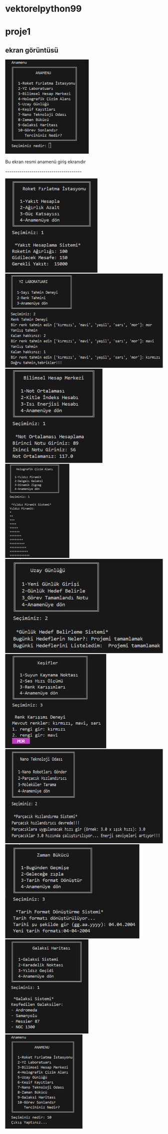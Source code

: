 # vektorelpython99
# proje1
## ekran görüntüsü 


<img height="300" src="ekran_resimleri/Ekran görüntüsü 2025-07-23 215321.png">
<p>Bu ekran resmi anamenü giriş ekranıdır<p>
<p>--------------------------------------<p>

<img height="300" src="ekran_resimleri/Ekran görüntüsü 2025-07-23 223450.png">
<img height="300" src="ekran_resimleri/Ekran görüntüsü 2025-07-23 223632.png">
<img height="300" src="ekran_resimleri/Ekran görüntüsü 2025-07-23 223712.png">
<img height="300" src="ekran_resimleri/Ekran görüntüsü 2025-07-23 223735.png">
<img height="300" src="ekran_resimleri/Ekran görüntüsü 2025-07-23 223804.png">
<img height="300" src="ekran_resimleri/Ekran görüntüsü 2025-07-23 224604.png">
<img height="300" src="ekran_resimleri/Ekran görüntüsü 2025-07-23 224638.png">
<img height="300" src="ekran_resimleri/Ekran görüntüsü 2025-07-23 224708.png">
<img height="300" src="ekran_resimleri/Ekran görüntüsü 2025-07-23 224724.png">
<img height="300" src="ekran_resimleri/Ekran görüntüsü 2025-07-23 224736.png">
